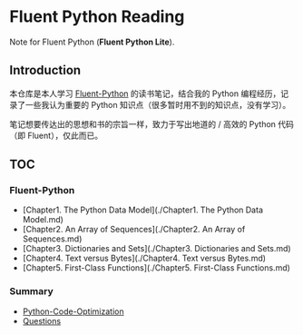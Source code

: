 # Fluent Python Reading

Note for Fluent Python (**Fluent Python Lite**).

## Introduction

本仓库是本人学习 [Fluent-Python](<https://book.douban.com/subject/26278021/>) 的读书笔记，结合我的 Python 编程经历，记录了一些我认为重要的 Python 知识点（很多暂时用不到的知识点，没有学习）。

笔记想要传达出的思想和书的宗旨一样，致力于写出地道的 / 高效的 Python 代码（即 Fluent），仅此而已。

## TOC

### Fluent-Python

- [Chapter1. The Python Data Model](./Chapter1. The Python Data Model.md)
- [Chapter2. An Array of Sequences](./Chapter2. An Array of Sequences.md)
- [Chapter3. Dictionaries and Sets](./Chapter3. Dictionaries and Sets.md)
- [Chapter4. Text versus Bytes](./Chapter4. Text versus Bytes.md)
- [Chapter5. First-Class Functions](./Chapter5. First-Class Functions.md)

### Summary

- [Python-Code-Optimization](./Python-Code-Optimization.md)
- [Questions](./Questions.md)